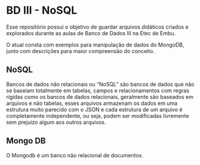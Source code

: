# BD III - NoSQL
Esse repositório possui o objetivo de guardar arquivos didáticos criados e explorados durante as aulas de Banco de Dados III na Etec de Embu.

O atual consta com exemplos para manipulação de dados do MongoDB, junto com descrições para maior compreensão do conceito.

## NoSQL

Bancos de dados não relacionais ou “NoSQL” são bancos de dados que não se baseiam totalmente em tabelas, campos e relacionamentos com regras rígidas como os bancos de dados relacionais, geralmente são baseados em arquivos e não tabelas, esses arquivos armazenam os dados em uma estrutura muito parecido com o JSON e cada estrutura de um arquivo é completamente independente, ou seja, podem ser modificadas livremente sem prejuízo algum aos outros arquivos.

## Mongo DB

O Mongodb é um banco não relacional de documentos.